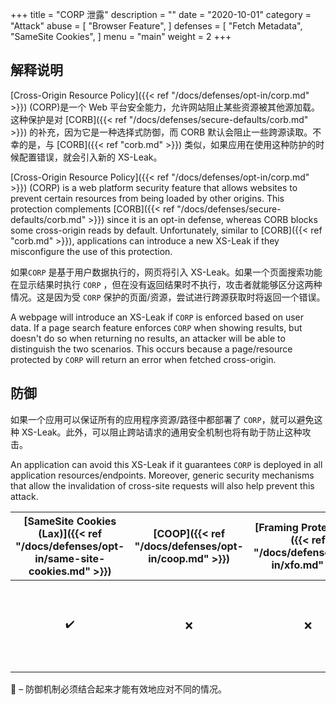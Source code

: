 +++
title = "CORP 泄露"
description = ""
date = "2020-10-01"
category = "Attack"
abuse = [
    "Browser Feature",
]
defenses = [
    "Fetch Metadata",
    "SameSite Cookies",
]
menu = "main"
weight = 2
+++

## 解释说明

[Cross-Origin Resource Policy]({{< ref "/docs/defenses/opt-in/corp.md" >}}) (CORP)是一个 Web 平台安全能力，允许网站阻止某些资源被其他源加载。这种保护是对 [CORB]({{< ref "/docs/defenses/secure-defaults/corb.md" >}}) 的补充，因为它是一种选择式防御，而 CORB 默认会阻止一些跨源读取。不幸的是，与 [CORB]({{< ref "corb.md" >}}) 类似，如果应用在使用这种防护的时候配置错误，就会引入新的 XS-Leak。

[Cross-Origin Resource Policy]({{< ref "/docs/defenses/opt-in/corp.md" >}}) (CORP) is a web platform security feature that allows websites to prevent certain resources from being loaded by other origins. This protection complements [CORB]({{< ref "/docs/defenses/secure-defaults/corb.md" >}}) since it is an opt-in defense, whereas CORB blocks some cross-origin reads by default. Unfortunately, similar to [CORB]({{< ref "corb.md" >}}), applications can introduce a new XS-Leak if they misconfigure the use of this protection.

如果`CORP` 是基于用户数据执行的，网页将引入 XS-Leak。如果一个页面搜索功能在显示结果时执行 `CORP` ，但在没有返回结果时不执行，攻击者就能够区分这两种情况。这是因为受 `CORP` 保护的页面/资源，尝试进行跨源获取时将返回一个错误。

A webpage will introduce an XS-Leak if `CORP` is enforced based on user data. If a page search feature enforces `CORP` when showing results, but doesn't do so when returning no results, an attacker will be able to distinguish the two scenarios. This occurs because a page/resource protected by `CORP` will return an error when fetched cross-origin.

## 防御
如果一个应用可以保证所有的应用程序资源/路径中都部署了 `CORP`，就可以避免这种 XS-Leak。此外，可以阻止跨站请求的通用安全机制也将有助于防止这种攻击。

An application can avoid this XS-Leak if it guarantees `CORP` is deployed in all application resources/endpoints. Moreover, generic security mechanisms that allow the invalidation of cross-site requests will also help prevent this attack.

| [SameSite Cookies (Lax)]({{< ref "/docs/defenses/opt-in/same-site-cookies.md" >}}) | [COOP]({{< ref "/docs/defenses/opt-in/coop.md" >}}) | [Framing Protections]({{< ref "/docs/defenses/opt-in/xfo.md" >}}) |                                          [Isolation Policies]({{< ref "/docs/defenses/isolation-policies" >}})                                          |
| :--------------------------------------------------------------------------------: | :-------------------------------------------------: | :---------------------------------------------------------------: | :-----------------------------------------------------------------------------------------------------------------------------------------------------: |
|                                         ✔️                                          |                          ❌                          |                                 ❌                                 | [RIP]({{< ref "/docs/defenses/isolation-policies/resource-isolation" >}}) 🔗 [NIP]({{< ref "/docs/defenses/isolation-policies/navigation-isolation" >}}) |

🔗 – 防御机制必须结合起来才能有效地应对不同的情况。

